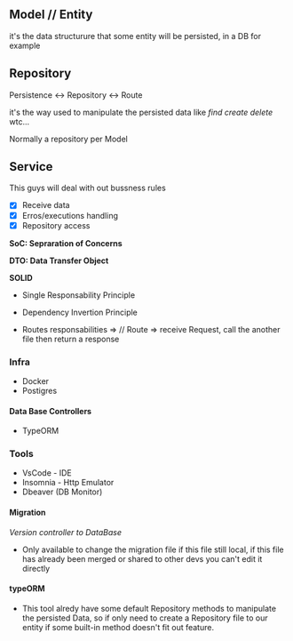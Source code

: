## Model // Entity

it's the data structurure that some entity will be persisted, in a DB for example

## Repository

Persistence <-> Repository <-> Route

it's the way used to manipulate the persisted data like
_find_
_create_
_delete_
wtc...

Normally a repository per Model

## Service

This guys will deal with out bussness rules

- [x] Receive data
- [x] Erros/executions handling
- [x] Repository access

**SoC: Sepraration of Concerns**

**DTO: Data Transfer Object**

**SOLID**

- Single Responsability Principle
- Dependency Invertion Principle

- Routes responsabilities =>
  // Route => receive Request, call the another file then return a response

### Infra

- Docker
- Postigres

#### Data Base Controllers

- TypeORM

### Tools

- VsCode - IDE
- Insomnia - Http Emulator
- Dbeaver (DB Monitor)

#### Migration

_Version controller to DataBase_

- Only available to change the migration file if this file still local, if this file has already been merged or shared to other devs you can't edit it directly

#### typeORM

- This tool alredy have some default Repository methods to manipulate the persisted Data, so if only need to create a Repository file to our entity if some built-in method doesn't fit out feature.

